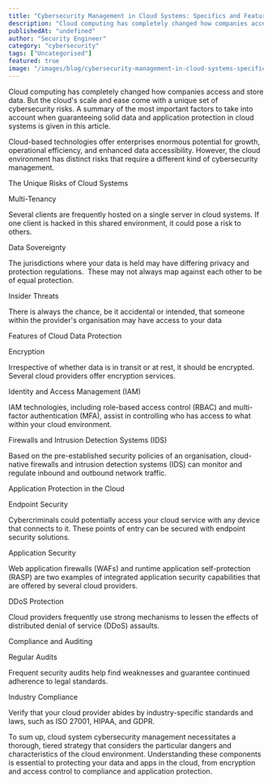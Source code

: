 ```yaml
---
title: "Cybersecurity Management in Cloud Systems: Specifics and Features of Data and Application Protection in the Cloud"
description: "Cloud computing has completely changed how companies access and store data. But the cloud's scale and ease come with a unique set of cybersecurity risks. A summ..."
publishedAt: "undefined"
author: "Security Engineer"
category: "cybersecurity"
tags: ["Uncategorised"]
featured: true
image: "/images/blog/cybersecurity-management-in-cloud-systems-specifics-and-features-of-data-and-application-protection-in-the-cloud-featured.jpg"
---
```


Cloud computing has completely changed how companies access and store data. But the cloud's scale and ease come with a unique set of cybersecurity risks. A summary of the most important factors to take into account when guaranteeing solid data and application protection in cloud systems is given in this article.

Cloud-based technologies offer enterprises enormous potential for growth, operational efficiency, and enhanced data accessibility. However, the cloud environment has distinct risks that require a different kind of cybersecurity management.

The Unique Risks of Cloud Systems

Multi-Tenancy

Several clients are frequently hosted on a single server in cloud systems. If one client is hacked in this shared environment, it could pose a risk to others.

Data Sovereignty

The jurisdictions where your data is held may have differing privacy and protection regulations.  These may not always map against each other to be of equal protection.

Insider Threats

There is always the chance, be it accidental or intended, that someone within the provider's organisation may have access to your data

Features of Cloud Data Protection

Encryption

Irrespective of whether data is in transit or at rest, it should be encrypted. Several cloud providers offer encryption services.

Identity and Access Management (IAM)

IAM technologies, including role-based access control (RBAC) and multi-factor authentication (MFA), assist in controlling who has access to what within your cloud environment.

Firewalls and Intrusion Detection Systems (IDS)

Based on the pre-established security policies of an organisation, cloud-native firewalls and intrusion detection systems (IDS) can monitor and regulate inbound and outbound network traffic.

Application Protection in the Cloud

Endpoint Security

Cybercriminals could potentially access your cloud service with any device that connects to it. These points of entry can be secured with endpoint security solutions.

Application Security

Web application firewalls (WAFs) and runtime application self-protection (RASP) are two examples of integrated application security capabilities that are offered by several cloud providers.

DDoS Protection

Cloud providers frequently use strong mechanisms to lessen the effects of distributed denial of service (DDoS) assaults.

Compliance and Auditing

Regular Audits

Frequent security audits help find weaknesses and guarantee continued adherence to legal standards. 

Industry Compliance

Verify that your cloud provider abides by industry-specific standards and laws, such as ISO 27001, HIPAA, and GDPR.

To sum up, cloud system cybersecurity management necessitates a thorough, tiered strategy that considers the particular dangers and characteristics of the cloud environment. Understanding these components is essential to protecting your data and apps in the cloud, from encryption and access control to compliance and application protection.
